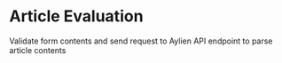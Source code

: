 # Article Evaluation

Validate form contents and send request to Aylien API endpoint to parse article contents